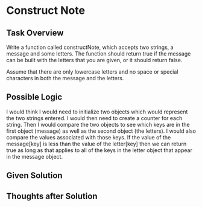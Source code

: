 # Construct Note

## Task Overview
Write a function called constructNote, which accepts two strings, a message and some letters. The function should return true if the message can be built with the letters that you are given, or it should return false.

Assume that there are only lowercase letters and no space or special characters in both the message and the letters.

## Possible Logic
I would think I would need to initialize two objects which would represent the two strings entered. I would then need to create a counter for each string. Then I would compare the two objects to see which keys are in the first object (message) as well as the second object (the letters). I would also compare the values associated with those keys. If the value of the message[key] is less than the value of the letter[key] then we can return true as long as that applies to all of the keys in the letter object that appear in the message object.


## Given Solution


## Thoughts after Solution

